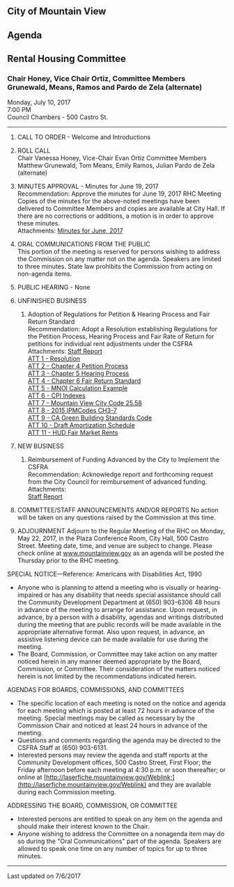 ## City of Mountain View
## Agenda
## Rental Housing Committee

### Chair Honey, Vice Chair Ortiz, Committee Members Grunewald, Means, Ramos and Pardo de Zela (alternate)

Monday, July 10, 2017  
7:00 PM  
Council Chambers - 500 Castro St.  

***

1. CALL TO ORDER - Welcome and Introductions  

2.  ROLL CALL  
Chair Vanessa Honey, Vice-Chair Evan Ortiz Committee Members Matthew Grunewald, Tom Means, Emily Ramos, Julian Pardo de Zela (alternate)  

3. MINUTES APPROVAL - Minutes for June 19, 2017  
Recommendation: Approve the minutes for June 19, 2017 RHC Meeting  
Copies of the minutes for the above-noted meetings have been delivered to Committee Members and copies are available at City Hall.  If there are no corrections or additions, a motion is in order to approve these minutes.  
Attachments: [Minutes for June, 2017](../minutes/06192017)

4. ORAL COMMUNICATIONS FROM THE PUBLIC  
This portion of the meeting is reserved for persons wishing to address the Commission on any matter not on the agenda.  Speakers are limited to three minutes.  State law prohibits the Commission from acting on non-agenda items.

5. PUBLIC HEARING - None

6. UNFINISHED BUSINESS  
    1. Adoption of Regulations for Petition & Hearing Process and Fair Return Standard  
	Recommendation: Adopt a Resolution establishing Regulations for the Petition Process, Hearing Process and Fair Rate of Return for petitions for individual rent adjustments under the CSFRA   
	Attachments: [Staff Report](../memo/015)  
	[ATT 1 - Resolution](../att/016)  
	[ATT 2 - Chapter 4 Petition Process](../att/017)  
	[ATT 3 - Chapter 5 Hearing Process](../att/018)  
	[ATT 4 - Chapter 6 Fair Return Standard](../att/019)  
	[ATT 5 - MNOI Calculation Example](../att/020.pdf)  
	[ATT 6 - CPI Indexes](../att/021.pdf)  
	[ATT 7 - Mountain View City Code 25.58](https://library.municode.com/ca/mountain_view/codes/code_of_ordinances?nodeId=PTIITHCO_CH25NEPR_ARTIIIHOMOMUMIHOINEN_DIV2HOMOMUMIHOIN_S25.58INCR)  
	[ATT 8 - 2015 IPMCodes CH3-7](../att/022.pdf)  
	[ATT 9 - CA Green Building Standards Code](../att/023.pdf)  
	[ATT 10 - Draft Amortization Schedule](../att/014)  
	[ATT 11 - HUD Fair Market Rents](../att/024.pdf)  

7.  NEW BUSINESS  
      1. Reimbursement of Funding Advanced by the City to Implement the CSFRA  
	  Recommendation: Acknowledge report and forthcoming request from the City Council for reimbursement of advanced funding.    
	  Attachments:  
	  [Staff Report](../memo/016)   

8. COMMITTEE/STAFF ANNOUNCEMENTS AND/OR REPORTS
No action will be taken on any questions raised by the Commission at this time.  

9. ADJOURNMENT
Adjourn to the Regular Meeting of the RHC on Monday, May 22, 2017, in the Plaza Conference Room, City Hall, 500 Castro Street.  Meeting date, time, and venue are subject to change.  Please check online at www.mountainview.gov as an agenda will be posted the Thursday prior to the RHC meeting.

SPECIAL NOTICE—Reference:  Americans with Disabilities Act, 1990
- Anyone   who   is   planning   to   attend   a   meeting   who   is   visually   or   hearing-impaired   or   has   any   disability   that   needs   special assistance   should   call   the   Community   Development   Department   at   (650)   903-6306 48 hours   in   advance   of   the   meeting   to arrange  for  assistance.    Upon  request,  in  advance,  by  a  person  with  a  disability,  agendas  and  writings  distributed  during  the meeting  that  are  public  records  will  be  made  available  in  the  appropriate  alternative  format.    Also  upon  request,  in  advance, an assistive listening device can be made available for use during the meeting.
- The   Board,   Commission,   or   Committee   may   take   action   on   any   matter   noticed   herein   in   any   manner   deemed   appropriate by   the   Board,   Commission,   or   Committee.      Their   consideration   of   the   matters   noticed   herein   is   not   limited   by   the recommendations indicated herein.

AGENDAS FOR BOARDS, COMMISSIONS, AND COMMITTEES
- The  specific  location  of  each  meeting  is  noted  on  the  notice  and  agenda  for  each  meeting  which  is  posted  at  least  72 hours in  advance  of  the  meeting.    Special  meetings  may  be  called  as  necessary  by  the  Commission  Chair  and  noticed  at  least  24 hours in advance of the meeting.
- Questions and comments regarding the agenda may be directed to the CSFRA Staff at (650) 903-6131.
- Interested   persons   may   review   the   agenda   and   staff   reports   at   the   Community   Development   offices,   500 Castro   Street, First Floor; the Friday afternoon before each meeting at 4:30 p.m. or soon thereafter; or online at [http://laserfiche.mountainview.gov/Weblink;](http://laserfiche.mountainview.gov/Weblink) and they are available during each Commission meeting.

ADDRESSING THE BOARD, COMMISSION, OR COMMITTEE
- Interested persons are entitled to speak on any item on the agenda and should make their interest known to the Chair.
-  Anyone  wishing  to  address  the  Committee  on  a  nonagenda  item  may  do  so  during  the  "Oral  Communications"  part  of  the agenda.  Speakers are allowed to speak one time on any number of topics for up to three minutes.

***
Last updated on 7/6/2017  